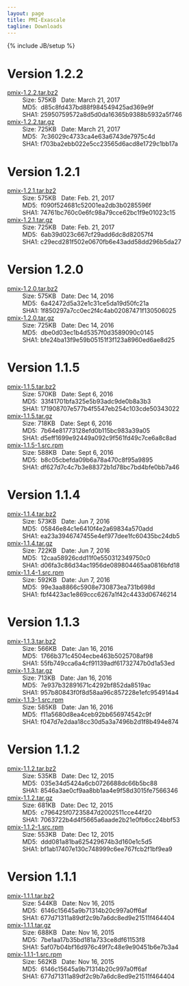 ```yaml
---
layout: page
title: PMI-Exascale
tagline: Downloads
---
```

{% include JB/setup %}

Version 1.2.2
==============
[pmix-1.2.2.tar.bz2](https://raw.githubusercontent.com/pmix/tarballs/master/pmix-1.2.2.tar.bz2)<br>
&nbsp;&nbsp;&nbsp;&nbsp;&nbsp;&nbsp;&nbsp;&nbsp;&nbsp;Size: 575KB&nbsp;&nbsp;&nbsp;Date: March 21, 2017<br>
&nbsp;&nbsp;&nbsp;&nbsp;&nbsp;&nbsp;&nbsp;&nbsp;&nbsp;MD5:&nbsp;&nbsp;d85c8fd437bd88f984549425ad369e9f<br>
&nbsp;&nbsp;&nbsp;&nbsp;&nbsp;&nbsp;&nbsp;&nbsp;&nbsp;SHA1:&nbsp;25950759572a8d5d0da16365b9388b5932a5f746<br>
[pmix-1.2.2.tar.gz](https://raw.githubusercontent.com/pmix/tarballs/master/pmix-1.2.2.tar.gz)<br>
&nbsp;&nbsp;&nbsp;&nbsp;&nbsp;&nbsp;&nbsp;&nbsp;&nbsp;Size: 725KB&nbsp;&nbsp;&nbsp;Date: March 21, 2017<br>
&nbsp;&nbsp;&nbsp;&nbsp;&nbsp;&nbsp;&nbsp;&nbsp;&nbsp;MD5:&nbsp;&nbsp;7c36029c4733ca4e63a6743de7975c4d<br>
&nbsp;&nbsp;&nbsp;&nbsp;&nbsp;&nbsp;&nbsp;&nbsp;&nbsp;SHA1:&nbsp;f703ba2ebb022e5cc23565d6acd8e1729c1bb17a<br>

Version 1.2.1
==============
[pmix-1.2.1.tar.bz2](https://raw.githubusercontent.com/pmix/tarballs/master/pmix-1.2.1.tar.bz2)<br>
&nbsp;&nbsp;&nbsp;&nbsp;&nbsp;&nbsp;&nbsp;&nbsp;&nbsp;Size: 575KB&nbsp;&nbsp;&nbsp;Date: Feb. 21, 2017<br>
&nbsp;&nbsp;&nbsp;&nbsp;&nbsp;&nbsp;&nbsp;&nbsp;&nbsp;MD5:&nbsp;&nbsp;f090f524681c52001ea2db3b0285596f<br>
&nbsp;&nbsp;&nbsp;&nbsp;&nbsp;&nbsp;&nbsp;&nbsp;&nbsp;SHA1:&nbsp;74761bc760c0e6fc98a79cce62bc1f9e01023c15<br>
[pmix-1.2.1.tar.gz](https://raw.githubusercontent.com/pmix/tarballs/master/pmix-1.2.1.tar.gz)<br>
&nbsp;&nbsp;&nbsp;&nbsp;&nbsp;&nbsp;&nbsp;&nbsp;&nbsp;Size: 725KB&nbsp;&nbsp;&nbsp;Date: Feb. 21, 2017<br>
&nbsp;&nbsp;&nbsp;&nbsp;&nbsp;&nbsp;&nbsp;&nbsp;&nbsp;MD5:&nbsp;&nbsp;6ab39d023c667cf29add6dc8d82057f4<br>
&nbsp;&nbsp;&nbsp;&nbsp;&nbsp;&nbsp;&nbsp;&nbsp;&nbsp;SHA1:&nbsp;c29ecd281f502e0670fb6e43add58dd296b5da27<br>

Version 1.2.0
==============
[pmix-1.2.0.tar.bz2](https://raw.githubusercontent.com/pmix/tarballs/master/pmix-1.2.0.tar.bz2)<br>
&nbsp;&nbsp;&nbsp;&nbsp;&nbsp;&nbsp;&nbsp;&nbsp;&nbsp;Size: 575KB&nbsp;&nbsp;&nbsp;Date: Dec 14, 2016<br>
&nbsp;&nbsp;&nbsp;&nbsp;&nbsp;&nbsp;&nbsp;&nbsp;&nbsp;MD5:&nbsp;&nbsp;6a42472d5a32e1c31ce5da19d50fc21a<br>
&nbsp;&nbsp;&nbsp;&nbsp;&nbsp;&nbsp;&nbsp;&nbsp;&nbsp;SHA1:&nbsp;1f850297a7cc0ec2f4c4ab02087471f130506025<br>
[pmix-1.2.0.tar.gz](https://raw.githubusercontent.com/pmix/tarballs/master/pmix-1.2.0.tar.gz)<br>
&nbsp;&nbsp;&nbsp;&nbsp;&nbsp;&nbsp;&nbsp;&nbsp;&nbsp;Size: 725KB&nbsp;&nbsp;&nbsp;Date: Dec 14, 2016<br>
&nbsp;&nbsp;&nbsp;&nbsp;&nbsp;&nbsp;&nbsp;&nbsp;&nbsp;MD5:&nbsp;&nbsp;dbe0d03ec1b4d5357f0d3589090c0145<br>
&nbsp;&nbsp;&nbsp;&nbsp;&nbsp;&nbsp;&nbsp;&nbsp;&nbsp;SHA1:&nbsp;bfe24ba13f9e59b05151f3f123a8960ed6ae8d25<br>

Version 1.1.5
==============
[pmix-1.1.5.tar.bz2](https://raw.githubusercontent.com/pmix/tarballs/master/pmix-1.1.5.tar.bz2)<br>
&nbsp;&nbsp;&nbsp;&nbsp;&nbsp;&nbsp;&nbsp;&nbsp;&nbsp;Size: 570KB&nbsp;&nbsp;&nbsp;Date: Sept 6, 2016<br>
&nbsp;&nbsp;&nbsp;&nbsp;&nbsp;&nbsp;&nbsp;&nbsp;&nbsp;MD5:&nbsp;&nbsp;33f41701bfa325e5b93adc9de0b8a3b3<br>
&nbsp;&nbsp;&nbsp;&nbsp;&nbsp;&nbsp;&nbsp;&nbsp;&nbsp;SHA1:&nbsp;171908707e577b4f5547eb254c103cde50343022<br>
[pmix-1.1.5.tar.gz](https://raw.githubusercontent.com/pmix/tarballs/master/pmix-1.1.5.tar.gz)<br>
&nbsp;&nbsp;&nbsp;&nbsp;&nbsp;&nbsp;&nbsp;&nbsp;&nbsp;Size: 718KB&nbsp;&nbsp;&nbsp;Date: Sept 6, 2016<br>
&nbsp;&nbsp;&nbsp;&nbsp;&nbsp;&nbsp;&nbsp;&nbsp;&nbsp;MD5:&nbsp;&nbsp;7b64e81773128efd0b115bc983a39a05<br>
&nbsp;&nbsp;&nbsp;&nbsp;&nbsp;&nbsp;&nbsp;&nbsp;&nbsp;SHA1:&nbsp;d5eff1699e92449a092c9f561fd49c7ce6a8c8ad<br>
[pmix-1.1.5-1.src.rpm](https://raw.githubusercontent.com/pmix/tarballs/master/pmix-1.1.5-1.src.rpm)<br>
&nbsp;&nbsp;&nbsp;&nbsp;&nbsp;&nbsp;&nbsp;&nbsp;&nbsp;Size: 588KB&nbsp;&nbsp;&nbsp;Date: Sept 6, 2016<br>
&nbsp;&nbsp;&nbsp;&nbsp;&nbsp;&nbsp;&nbsp;&nbsp;&nbsp;MD5:&nbsp;&nbsp;b8c05cbefda09b6a78a470c8f95a9895<br>
&nbsp;&nbsp;&nbsp;&nbsp;&nbsp;&nbsp;&nbsp;&nbsp;&nbsp;SHA1:&nbsp;df627d7c4c7b3e88372b1d78bc7bd4bfe0bb7a46<br>

Version 1.1.4
==============
[pmix-1.1.4.tar.bz2](https://raw.githubusercontent.com/pmix/tarballs/master/pmix-1.1.4.tar.bz2)<br>
&nbsp;&nbsp;&nbsp;&nbsp;&nbsp;&nbsp;&nbsp;&nbsp;&nbsp;Size: 573KB&nbsp;&nbsp;&nbsp;Date: Jun 7, 2016<br>
&nbsp;&nbsp;&nbsp;&nbsp;&nbsp;&nbsp;&nbsp;&nbsp;&nbsp;MD5:&nbsp;&nbsp;05846e84c1e6410f4e2a69834a570add<br>
&nbsp;&nbsp;&nbsp;&nbsp;&nbsp;&nbsp;&nbsp;&nbsp;&nbsp;SHA1:&nbsp;ea23a3946747455e4ef977dee1fc60435bc24db5<br>
[pmix-1.1.4.tar.gz](https://raw.githubusercontent.com/pmix/tarballs/master/pmix-1.1.4.tar.gz)<br>
&nbsp;&nbsp;&nbsp;&nbsp;&nbsp;&nbsp;&nbsp;&nbsp;&nbsp;Size: 722KB&nbsp;&nbsp;&nbsp;Date: Jun 7, 2016<br>
&nbsp;&nbsp;&nbsp;&nbsp;&nbsp;&nbsp;&nbsp;&nbsp;&nbsp;MD5:&nbsp;&nbsp;12caa58926cdd11f0e550312349750c0<br>
&nbsp;&nbsp;&nbsp;&nbsp;&nbsp;&nbsp;&nbsp;&nbsp;&nbsp;SHA1:&nbsp;d06fa3c86d34ac1956de089804465aa0816bfd18<br>
[pmix-1.1.4-1.src.rpm](https://raw.githubusercontent.com/pmix/tarballs/master/pmix-1.1.4-1.src.rpm)<br>
&nbsp;&nbsp;&nbsp;&nbsp;&nbsp;&nbsp;&nbsp;&nbsp;&nbsp;Size: 592KB&nbsp;&nbsp;&nbsp;Date: Jun 7, 2016<br>
&nbsp;&nbsp;&nbsp;&nbsp;&nbsp;&nbsp;&nbsp;&nbsp;&nbsp;MD5:&nbsp;&nbsp;99e3aa8866c5908e730873ea731b698d<br>
&nbsp;&nbsp;&nbsp;&nbsp;&nbsp;&nbsp;&nbsp;&nbsp;&nbsp;SHA1:&nbsp;fbf4423ac1e869ccc6267a1f42c4433d06746214<br>

Version 1.1.3
==============
[pmix-1.1.3.tar.bz2](https://raw.githubusercontent.com/pmix/tarballs/master/pmix-1.1.3.tar.bz2)<br>
&nbsp;&nbsp;&nbsp;&nbsp;&nbsp;&nbsp;&nbsp;&nbsp;&nbsp;Size: 566KB&nbsp;&nbsp;&nbsp;Date: Jan 16, 2016<br>
&nbsp;&nbsp;&nbsp;&nbsp;&nbsp;&nbsp;&nbsp;&nbsp;&nbsp;MD5:&nbsp;&nbsp;1766b371c4504ecbe463b5025708af98<br>
&nbsp;&nbsp;&nbsp;&nbsp;&nbsp;&nbsp;&nbsp;&nbsp;&nbsp;SHA1:&nbsp;55fb749cca6a4cf91139adf61732747b0d1a53ed<br>
[pmix-1.1.3.tar.gz](https://raw.githubusercontent.com/pmix/tarballs/master/pmix-1.1.3.tar.gz)<br>
&nbsp;&nbsp;&nbsp;&nbsp;&nbsp;&nbsp;&nbsp;&nbsp;&nbsp;Size: 713KB&nbsp;&nbsp;&nbsp;Date: Jan 16, 2016<br>
&nbsp;&nbsp;&nbsp;&nbsp;&nbsp;&nbsp;&nbsp;&nbsp;&nbsp;MD5:&nbsp;&nbsp;7e937b32891671c4292bf852da8519ac<br>
&nbsp;&nbsp;&nbsp;&nbsp;&nbsp;&nbsp;&nbsp;&nbsp;&nbsp;SHA1:&nbsp;957b80843f0f8d58aa96c857228e1efc954914a4<br>
[pmix-1.1.3-1.src.rpm](https://raw.githubusercontent.com/pmix/tarballs/master/pmix-1.1.3-1.src.rpm)<br>
&nbsp;&nbsp;&nbsp;&nbsp;&nbsp;&nbsp;&nbsp;&nbsp;&nbsp;Size: 585KB&nbsp;&nbsp;&nbsp;Date: Jan 16, 2016<br>
&nbsp;&nbsp;&nbsp;&nbsp;&nbsp;&nbsp;&nbsp;&nbsp;&nbsp;MD5:&nbsp;&nbsp;f11a5680d8ea4ceb92bb656974542c9f<br>
&nbsp;&nbsp;&nbsp;&nbsp;&nbsp;&nbsp;&nbsp;&nbsp;&nbsp;SHA1:&nbsp;f047d7e2daa18cc30d5a3a7496b2d1f8b494e874<br>

Version 1.1.2
==============
[pmix-1.1.2.tar.bz2](https://raw.githubusercontent.com/pmix/tarballs/master/pmix-1.1.2.tar.bz2)<br>
&nbsp;&nbsp;&nbsp;&nbsp;&nbsp;&nbsp;&nbsp;&nbsp;&nbsp;Size: 535KB&nbsp;&nbsp;&nbsp;Date: Dec 12, 2015<br>
&nbsp;&nbsp;&nbsp;&nbsp;&nbsp;&nbsp;&nbsp;&nbsp;&nbsp;MD5:&nbsp;&nbsp;035e34d5424a6cb0726688dc66b5bc88<br>
&nbsp;&nbsp;&nbsp;&nbsp;&nbsp;&nbsp;&nbsp;&nbsp;&nbsp;SHA1:&nbsp;8546a3ae0cf9aa8bb1aa4e9f58d3015fe7566346<br>
[pmix-1.1.2.tar.gz](https://raw.githubusercontent.com/pmix/tarballs/master/pmix-1.1.2.tar.gz)<br>
&nbsp;&nbsp;&nbsp;&nbsp;&nbsp;&nbsp;&nbsp;&nbsp;&nbsp;Size: 681KB&nbsp;&nbsp;&nbsp;Date: Dec 12, 2015<br>
&nbsp;&nbsp;&nbsp;&nbsp;&nbsp;&nbsp;&nbsp;&nbsp;&nbsp;MD5:&nbsp;&nbsp;c796425f07235847d2002511cce44f20<br>
&nbsp;&nbsp;&nbsp;&nbsp;&nbsp;&nbsp;&nbsp;&nbsp;&nbsp;SHA1:&nbsp;7063722b4d4f5665a6aade2b21e0fb6cc24bbf53<br>
[pmix-1.1.2-1.src.rpm](https://raw.githubusercontent.com/pmix/tarballs/master/pmix-1.1.2-1.src.rpm)<br>
&nbsp;&nbsp;&nbsp;&nbsp;&nbsp;&nbsp;&nbsp;&nbsp;&nbsp;Size: 553KB&nbsp;&nbsp;&nbsp;Date: Dec 12, 2015<br>
&nbsp;&nbsp;&nbsp;&nbsp;&nbsp;&nbsp;&nbsp;&nbsp;&nbsp;MD5:&nbsp;&nbsp;ddd081a81ba625429674b3d160e1c5d5<br>
&nbsp;&nbsp;&nbsp;&nbsp;&nbsp;&nbsp;&nbsp;&nbsp;&nbsp;SHA1:&nbsp;bf1ab17407e130c748999c6ee767fcb2f1bf9ea9<br>

Version 1.1.1
==============
[pmix-1.1.1.tar.bz2](https://raw.githubusercontent.com/pmix/tarballs/master/pmix-1.1.1.tar.bz2)<br>
&nbsp;&nbsp;&nbsp;&nbsp;&nbsp;&nbsp;&nbsp;&nbsp;&nbsp;Size: 544KB&nbsp;&nbsp;&nbsp;Date: Nov 16, 2015<br>
&nbsp;&nbsp;&nbsp;&nbsp;&nbsp;&nbsp;&nbsp;&nbsp;&nbsp;MD5:&nbsp;&nbsp;6146c15645a9b71314b20c997a0ff6af<br>
&nbsp;&nbsp;&nbsp;&nbsp;&nbsp;&nbsp;&nbsp;&nbsp;&nbsp;SHA1:&nbsp;677d71311a89df2c9b7a6dc8ed9e21511f464404<br>
[pmix-1.1.1.tar.gz](https://raw.githubusercontent.com/pmix/tarballs/master/pmix-1.1.1.tar.gz)<br>
&nbsp;&nbsp;&nbsp;&nbsp;&nbsp;&nbsp;&nbsp;&nbsp;&nbsp;Size: 688KB&nbsp;&nbsp;&nbsp;Date: Nov 16, 2015<br>
&nbsp;&nbsp;&nbsp;&nbsp;&nbsp;&nbsp;&nbsp;&nbsp;&nbsp;MD5:&nbsp;&nbsp;7be1aa17b35bd181a733ce8df61153f8<br>
&nbsp;&nbsp;&nbsp;&nbsp;&nbsp;&nbsp;&nbsp;&nbsp;&nbsp;SHA1:&nbsp;5af07b04bf16d976c49f7c48e9e90451b6e7b3a4<br>
[pmix-1.1.1-1.src.rpm](https://raw.githubusercontent.com/pmix/tarballs/master/pmix-1.1.1-1.src.rpm)<br>
&nbsp;&nbsp;&nbsp;&nbsp;&nbsp;&nbsp;&nbsp;&nbsp;&nbsp;Size: 562KB&nbsp;&nbsp;&nbsp;Date: Nov 16, 2015<br>
&nbsp;&nbsp;&nbsp;&nbsp;&nbsp;&nbsp;&nbsp;&nbsp;&nbsp;MD5:&nbsp;&nbsp;6146c15645a9b71314b20c997a0ff6af<br>
&nbsp;&nbsp;&nbsp;&nbsp;&nbsp;&nbsp;&nbsp;&nbsp;&nbsp;SHA1:&nbsp;677d71311a89df2c9b7a6dc8ed9e21511f464404
